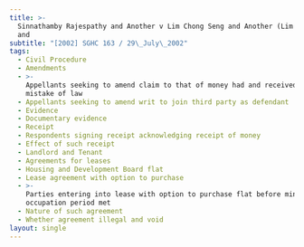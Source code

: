 ```yaml
---
title: >-
  Sinnathamby Rajespathy and Another v Lim Chong Seng and Another (Lim Raymond
  and
subtitle: "[2002] SGHC 163 / 29\_July\_2002"
tags:
  - Civil Procedure
  - Amendments
  - >-
    Appellants seeking to amend claim to that of money had and received and/or
    mistake of law
  - Appellants seeking to amend writ to join third party as defendant
  - Evidence
  - Documentary evidence
  - Receipt
  - Respondents signing receipt acknowledging receipt of money
  - Effect of such receipt
  - Landlord and Tenant
  - Agreements for leases
  - Housing and Development Board flat
  - Lease agreement with option to purchase
  - >-
    Parties entering into lease with option to purchase flat before minimum
    occupation period met
  - Nature of such agreement
  - Whether agreement illegal and void
layout: single
---
```


